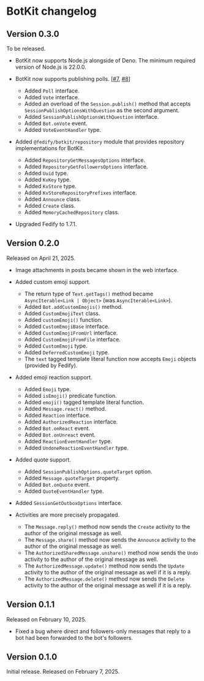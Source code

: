 BotKit changelog
================

Version 0.3.0
-------------

To be released.

 -  BotKit now supports Node.js alongside of Deno.  The minimum required
    version of Node.js is 22.0.0.

 -  BotKit now supports publishing polls.  [[#7], [#8]]

     -  Added `Poll` interface.
     -  Added `Vote` interface.
     -  Added an overload of the `Session.publish()` method that accepts
        `SessionPublishOptionsWithQuestion` as the second argument.
     -  Added `SessionPublishOptionsWithQuestion` interface.
     -  Added `Bot.onVote` event.
     -  Added `VoteEventHandler` type.

 -  Added `@fedify/botkit/repository` module that provides repository
    implementations for BotKit.

     -  Added `RepositoryGetMessagesOptions` interface.
     -  Added `RepositoryGetFollowersOptions` interface.
     -  Added `Uuid` type.
     -  Added `KvKey` type.
     -  Added `KvStore` type.
     -  Added `KvStoreRepositoryPrefixes` interface.
     -  Added `Announce` class.
     -  Added `Create` class.
     -  Added `MemoryCachedRepository` class.

 -  Upgraded Fedify to 1.7.1.

[#7]: https://github.com/fedify-dev/botkit/issues/7
[#8]: https://github.com/fedify-dev/botkit/pull/8


Version 0.2.0
-------------

Released on April 21, 2025.

 -  Image attachments in posts became shown in the web interface.

 -  Added custom emoji support.

     -  The return type of `Text.getTags()` method became
         `AsyncIterable<Link | Object>` (was `AsyncIterable<Link>`).
     -  Added `Bot.addCustomEmojis()` method.
     -  Added `CustomEmojiText` class.
     -  Added `customEmoji()` function.
     -  Added `CustomEmojiBase` interface.
     -  Added `CustomEmojiFromUrl` interface.
     -  Added `CustomEmojiFromFile` interface.
     -  Added `CustomEmoji` type.
     -  Added `DeferredCustomEmoji` type.
     -  The `text` tagged template literal function now accepts `Emoji` objects
        (provided by Fedify).

 -  Added emoji reaction support.

     -  Added `Emoji` type.
     -  Added `isEmoji()` predicate function.
     -  Added `emoji()` tagged template literal function.
     -  Added `Message.react()` method.
     -  Added `Reaction` interface.
     -  Added `AuthorizedReaction` interface.
     -  Added `Bot.onReact` event.
     -  Added `Bot.onUnreact` event.
     -  Added `ReactionEventHandler` type.
     -  Added `UndoneReactionEventHandler` type.

 -  Added quote support.

     -  Added `SessionPublishOptions.quoteTarget` option.
     -  Added `Message.quoteTarget` property.
     -  Added `Bot.onQuote` event.
     -  Added `QuoteEventHandler` type.

 -  Added `SessionGetOutboxOptions` interface.

 -  Activities are more precisely propagated.

     -  The `Message.reply()` method now sends the `Create` activity to
        the author of the original message as well.
     -  The `Message.share()` method now sends the `Announce` activity to
        the author of the original message as well.
     -  The `AuthorizedSharedMessage.unshare()` method now sends the `Undo`
        activity to the author of the original message as well.
     -  The `AuthorizedMessage.update()` method now sends the `Update` activity
        to the author of the original message as well if it is a reply.
     -  The `AuthorizedMessage.delete()` method now sends the `Delete` activity
        to the author of the original message as well if it is a reply.


Version 0.1.1
-------------

Released on February 10, 2025.

 -  Fixed a bug where direct and followers-only messages that reply to a bot
    had been forwarded to the bot's followers.


Version 0.1.0
-------------

Initial release.  Released on February 7, 2025.
